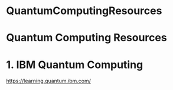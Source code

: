 # QuantumComputingResources

# Quantum Computing Resources
# 1. IBM Quantum Computing
https://learning.quantum.ibm.com/
